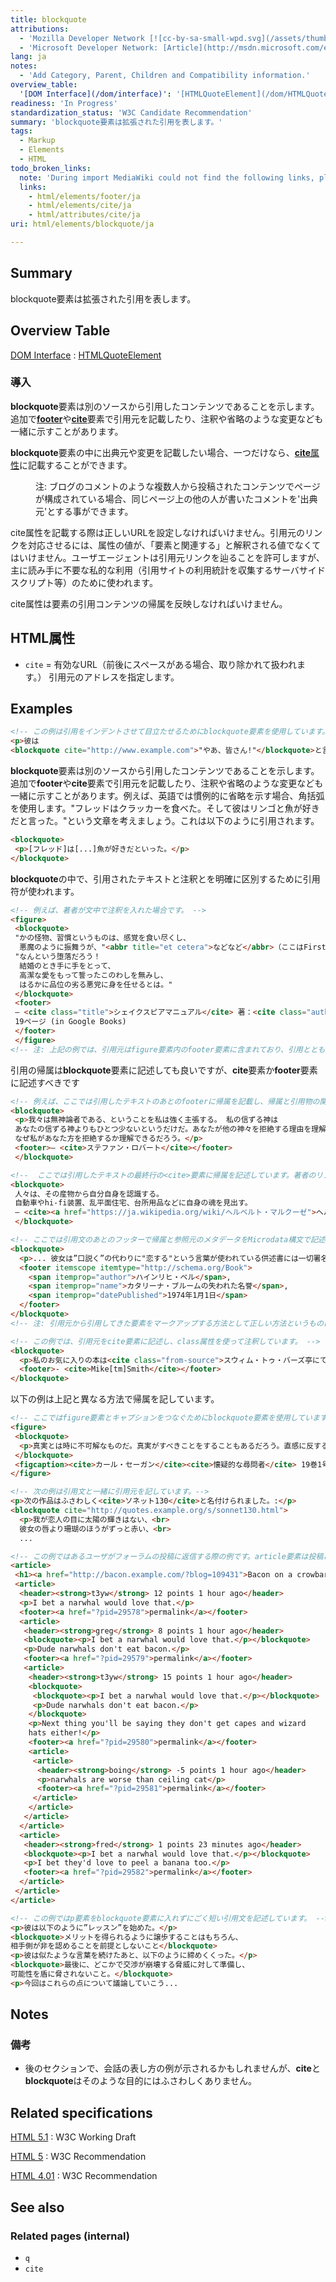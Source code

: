 ```yaml
---
title: blockquote
attributions:
  - 'Mozilla Developer Network [![cc-by-sa-small-wpd.svg](/assets/thumb/8/8c/cc-by-sa-small-wpd.svg/120px-cc-by-sa-small-wpd.svg.png)](http://creativecommons.org/licenses/by-sa/3.0/us/): [Article](https://developer.mozilla.org/en-US/docs/HTML/Element/blockquote)'
  - 'Microsoft Developer Network: [Article](http://msdn.microsoft.com/en-us/library/ie/hh828809%28v=vs.85%29.aspx)'
lang: ja
notes:
  - 'Add Category, Parent, Children and Compatibility information.'
overview_table:
  '[DOM Interface](/dom/interface)': '[HTMLQuoteElement](/dom/HTMLQuoteElement)'
readiness: 'In Progress'
standardization_status: 'W3C Candidate Recommendation'
summary: 'blockquote要素は拡張された引用を表します。'
tags:
  - Markup
  - Elements
  - HTML
todo_broken_links:
  note: 'During import MediaWiki could not find the following links, please fix and adjust this list.'
  links:
    - html/elements/footer/ja
    - html/elements/cite/ja
    - html/attributes/cite/ja
uri: html/elements/blockquote/ja

---
```

## Summary

blockquote要素は拡張された引用を表します。

## Overview Table

[DOM Interface](/dom/interface)
:   [HTMLQuoteElement](/dom/HTMLQuoteElement)

### 導入

**blockquote**要素は別のソースから引用したコンテンツであることを示します。追加で[**footer**](/w/index.php?title=html/elements/footer/ja&action=edit&redlink=1)や[**cite**](/w/index.php?title=html/elements/cite/ja&action=edit&redlink=1)要素で引用元を記載したり、注釈や省略のような変更なども一緒に示すことがあります。

**blockquote**要素の中に出典元や変更を記載したい場合、一つだけなら、[**cite**属性](/w/index.php?title=html/attributes/cite/ja&action=edit&redlink=1)に記載することができます。

<dl>
<dd>
注: ブログのコメントのような複数人から投稿されたコンテンツでページが構成されている場合、同じページ上の他の人が書いたコメントを'出典元'とする事ができます。

</dd>
</dl>
cite属性を記載する際は正しいURLを設定しなければいけません。引用元のリンクを対応させるには、属性の値が、「要素と関連する」と解釈される値でなくてはいけません。ユーザエージェントは引用元リンクを辿ることを許可しますが、主に読み手に不要な私的な利用（引用サイトの利用統計を収集するサーバサイドスクリプト等）のために使われます。

cite属性は要素の引用コンテンツの帰属を反映しなければいけません。

## HTML属性

-   `cite` = 有効なURL（前後にスペースがある場合、取り除かれて扱われます。）
    引用元のアドレスを指定します。

## Examples

``` html
<!-- この例は引用をインデントさせて目立たせるためにblockquote要素を使用しています。: -->
<p>彼は
<blockquote cite="http://www.example.com">"やあ、皆さん!"</blockquote>と言いました。
```

**blockquote**要素は別のソースから引用したコンテンツであることを示します。追加で**footer**や**cite**要素で引用元を記載したり、注釈や省略のような変更なども一緒に示すことがあります。例えば、英語では慣例的に省略を示す場合、角括弧を使用します。"フレッドはクラッカーを食べた。そして彼はリンゴと魚が好きだと言った。"という文章を考えましょう。これは以下のように引用されます。

``` html
<blockquote>
 <p>[フレッド]は[...]魚が好きだといった。</p>
</blockquote>
```

**blockquote**の中で、引用されたテキストと注釈とを明確に区別するために引用符が使われます。

``` html
<!-- 例えば、著者が文中で注釈を入れた場合です。 -->
<figure>
 <blockquote>
 "かの怪物、習慣というものは、感覚を食い尽くし、
  悪魔のように振舞うが、"<abbr title="et cetera">などなど</abbr>（ここはFirst Folioの文章ではありません）
 "なんという堕落だろう！
  結婚のとき手に手をとって、
  高潔な愛をもって誓ったこのわしを無みし、
  はるかに品位の劣る悪党に身を任せるとは。"
 </blockquote>
 <footer>
 — <cite class="title">シェイクスピアマニュアル</cite> 著：<cite class="author">フレデリク・ガード・フレーイー</cite>,
 19ページ (in Google Books)
 </footer>
 </figure>
<!-- 注: 上記の例では、引用元はfigure要素内のfooter要素に含まれており、引用とともに引用についての情報を関連付けています。今回のケースでは、キャプションではなく、引用元を含んでいるため、figcaption要素は使っていません。 -->
```

引用の帰属は**blockquote**要素に記述しても良いですが、**cite**要素か**footer**要素に記述すべきです

``` html
<!-- 例えば、ここでは引用したテキストのあとのfooterに帰属を記載し、帰属と引用物の関係を明確にしています。 -->
<blockquote>
 <p>我々は無神論者である、ということを私は強く主張する。 私の信ずる神は
 あなたの信ずる神よりもひとつ少ないというだけだ。あなたが他の神々を拒絶する理由を理解すれば、
 なぜ私があなた方を拒絶するか理解できるだろう。</p>
 <footer>— <cite>ステファン・ロバート</cite></footer>
 </blockquote>
```

``` html
<!--  ここでは引用したテキストの最終行の<cite>要素に帰属を記述しています。著者のリンクも含まれていることに注意してください。 -->
<blockquote>
 人々は、その産物から自分自身を認識する。
 自動車やhi-fi装置、乱平面住宅、台所用品などに自身の魂を見出す。
 — <cite><a href="https://ja.wikipedia.org/wiki/ヘルベルト・マルクーゼ">ヘルベルト・マルクーゼ</a></cite>
 </blockquote>
```

``` html
<!-- ここでは引用文のあとのフッターで帰属と参照元のメタデータをMicrodata構文で記述しています。（※RDFA Liteでマークアップするのと同義です。） -->
<blockquote>
  <p>... 彼女は”口説く”の代わりに"恋する"という言葉が使われている供述書には一切署名をしなかった。その違いは彼女にとって極めて重要な意味があった。それは彼女の元夫がいつも口説文句をささやいているのに、本心では恋をしたことなど一度もなかった、という離婚理由にある。</p>
  <footer itemscope itemtype="http://schema.org/Book">
    <span itemprop="author">ハインリヒ・ベル</span>,
    <span itemprop="name">カタリーナ・ブルームの失われた名誉</span>,
    <span itemprop="datePublished">1974年1月1日</span>
  </footer>
</blockquote>
<!-- 注: 引用元から引用してきた要素をマークアップする方法として正しい方法というものはありません。引用元について記述するために'''blockquote'''の中にフッターやcite要素が含まれる場合、例えばclass属性を使って仕組みを拡張し、メタデータと共に引用元の起源を注釈するという -->
```

``` html
<!-- この例では、引用元をcite要素に記述し、class属性を使って注釈しています。 -->
<blockquote>
  <p>私のお気に入りの本は<cite class="from-source">スウィム・トゥ・バーズ亭にて</cite>です。</p>
  <footer>- <cite>Mike[tm]Smith</cite></footer>
</blockquote>
```

以下の例は上記と異なる方法で帰属を記しています。

``` html
<!-- ここではfigure要素とキャプションをつなぐためにblockquote要素を使用しています。 -->
<figure>
 <blockquote>
  <p>真実とは時に不可解なものだ。真実がすべきことをすることもあるだろう。直感に反することもあるだろう。心の奥底にある偏見と矛盾することもあるだろう。真実だと思い込んでいることと一致しないこともあるだろう。しかし、私達の選択によって何が真実かが決まるわけではない。我々のもつ理論よって真実にたどり着くことは絶対にない。真実に極限まで近づくだけである。そして発見するのは新たな、そして広大な、未発見の可能性の海である。巧みにデザインされた実験が鍵である。</p>
 </blockquote>
 <figcaption><cite>カール・セーガン</cite><cite>懐疑的な尋問者</cite> 19巻1号(1995年1-2月)より"<cite>神秘と懐疑論</cite>"</figcaption>
</figure>
```

``` html
<!-- 次の例は引用文と一緒に引用元を記しています。-->
<p>次の作品はふさわしく<cite>ソネット130</cite>と名付けられました。:</p>
<blockquote cite="http://quotes.example.org/s/sonnet130.html">
  <p>我が恋人の目に太陽の輝きはない、<br>
  彼女の唇より珊瑚のほうがずっと赤い、<br>
  ...
```

``` html
<!-- この例ではあるユーザがフォーラムの投稿に返信する際の例です。article要素は投稿ごとに使われ、スレッドをマークアップしています。 -->
<article>
 <h1><a href="http://bacon.example.com/?blog=109431">Bacon on a crowbar</a></h1>
 <article>
  <header><strong>t3yw</strong> 12 points 1 hour ago</header>
  <p>I bet a narwhal would love that.</p>
  <footer><a href="?pid=29578">permalink</a></footer>
  <article>
   <header><strong>greg</strong> 8 points 1 hour ago</header>
   <blockquote><p>I bet a narwhal would love that.</p></blockquote>
   <p>Dude narwhals don't eat bacon.</p>
   <footer><a href="?pid=29579">permalink</a></footer>
   <article>
    <header><strong>t3yw</strong> 15 points 1 hour ago</header>
    <blockquote>
     <blockquote><p>I bet a narwhal would love that.</p></blockquote>
     <p>Dude narwhals don't eat bacon.</p>
    </blockquote>
    <p>Next thing you'll be saying they don't get capes and wizard
    hats either!</p>
    <footer><a href="?pid=29580">permalink</a></footer>
    <article>
     <article>
      <header><strong>boing</strong> -5 points 1 hour ago</header>
      <p>narwhals are worse than ceiling cat</p>
      <footer><a href="?pid=29581">permalink</a></footer>
     </article>
    </article>
   </article>
  </article>
  <article>
   <header><strong>fred</strong> 1 points 23 minutes ago</header>
   <blockquote><p>I bet a narwhal would love that.</p></blockquote>
   <p>I bet they'd love to peel a banana too.</p>
   <footer><a href="?pid=29582">permalink</a></footer>
  </article>
 </article>
</article>
```

``` html
<!-- この例ではp要素をblockquote要素に入れずにごく短い引用文を記述しています。 -->
<p>彼は以下のように”レッスン”を始めた。</p>
<blockquote>メリットを得られるように譲歩することはもちろん、
相手側が非を認めることを前提としないこと</blockquote>
<p>彼は似たような言葉を続けたあと、以下のように締めくくった。</p>
<blockquote>最後に、どこかで交渉が崩壊する脅威に対して準備し、
可能性を盾に脅されないこと。</blockquote>
<p>今回はこれらの点について議論していこう...
```

## Notes

### 備考

-   後のセクションで、会話の表し方の例が示されるかもしれませんが、**cite**と**blockquote**はそのような目的にはふさわしくありません。

## Related specifications

[HTML 5.1](http://www.w3.org/TR/html51/grouping-content.html#the-blockquote-element)
:   W3C Working Draft

[HTML 5](http://www.w3.org/TR/html5/grouping-content.html#the-blockquote-element)
:   W3C Recommendation

[HTML 4.01](http://www.w3.org/TR/html401/struct/text.html#edef-BLOCKQUOTE)
:   W3C Recommendation

## See also

### Related pages (internal)

-   `q`
-   `cite`
